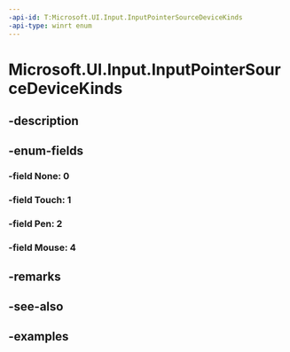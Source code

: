 ```yaml
---
-api-id: T:Microsoft.UI.Input.InputPointerSourceDeviceKinds
-api-type: winrt enum
---
```


# Microsoft.UI.Input.InputPointerSourceDeviceKinds

<!--
public enum InputPointerSourceDeviceKinds
-->


## -description

## -enum-fields

### -field None: 0

### -field Touch: 1

### -field Pen: 2

### -field Mouse: 4

## -remarks

## -see-also

## -examples


